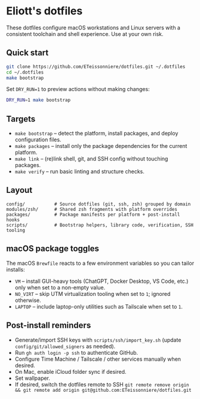 # Eliott's dotfiles

These dotfiles configure macOS workstations and Linux servers with a consistent toolchain and shell experience. Use at your own risk.

## Quick start

```sh
git clone https://github.com/ETeissonniere/dotfiles.git ~/.dotfiles
cd ~/.dotfiles
make bootstrap
```

Set `DRY_RUN=1` to preview actions without making changes:

```sh
DRY_RUN=1 make bootstrap
```

## Targets

- `make bootstrap` – detect the platform, install packages, and deploy configuration files.
- `make packages` – install only the package dependencies for the current platform.
- `make link` – (re)link shell, git, and SSH config without touching packages.
- `make verify` – run basic linting and structure checks.

## Layout

```
config/           # Source dotfiles (git, ssh, zsh) grouped by domain
modules/zsh/      # Shared zsh fragments with platform overrides
packages/         # Package manifests per platform + post-install hooks
scripts/          # Bootstrap helpers, library code, verification, SSH tooling
```

## macOS package toggles

The macOS `Brewfile` reacts to a few environment variables so you can tailor installs:

- `VM` – install GUI-heavy tools (ChatGPT, Docker Desktop, VS Code, etc.) only when set to a non-empty value.
- `NO_VIRT` – skip UTM virtualization tooling when set to `1`; ignored otherwise.
- `LAPTOP` – include laptop-only utilities such as Tailscale when set to `1`.

## Post-install reminders

- Generate/import SSH keys with `scripts/ssh/import_key.sh` (update `config/git/allowed_signers` as needed).
- Run `gh auth login -p ssh` to authenticate GitHub.
- Configure Time Machine / Tailscale / other services manually when desired.
- On Mac, enable iCloud folder sync if desired.
- Set wallpaper.
- If desired, switch the dotfiles remote to SSH `git remote remove origin && git remote add origin git@github.com:ETeissonniere/dotfiles.git`
